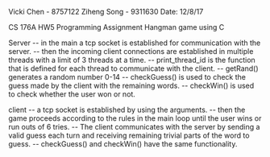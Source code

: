 Vicki Chen - 8757122
Ziheng Song - 9311630
Date: 12/8/17

CS 176A HW5 Programming Assignment
Hangman game using C

Server
-- in the main a tcp socket is established for communication with the server.
-- then the incoming client connections are established in multiple threads with a limit of 3 threads at a time.
-- print_thread_id is the function that is defined for each thread to communicate with the client.
-- getRand() generates a random number 0-14
-- checkGuess() is used to check the guess made by the client with the remaining words.
-- checkWin() is used to check whether the user won or not.

client
-- a tcp socket is established by using the arguments.
-- then the game proceeds according to the rules in the main loop until the user wins or run outs of 6 tries.
-- The client communicates with the server by sending a valid guess each turn and receiving remaining
trivial parts of the word to guess.
-- checkGuess() and checkWin() have the same functionality.
